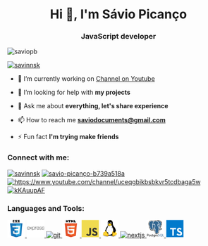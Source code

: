 <h1 align="center">Hi 👋, I'm Sávio Picanço</h1>
<h3 align="center">JavaScript developer</h3>

<p align="left"> <img src="https://komarev.com/ghpvc/?username=saviopb&label=Profile%20views&color=0e75b6&style=flat" alt="saviopb" /> </p>


<p align="left"> <a href="https://twitter.com/savinnsk" target="blank"><img src="https://img.shields.io/twitter/follow/savinnsk?logo=twitter&style=for-the-badge" alt="savinnsk" /></a> </p>

- 🔭 I’m currently working on [Channel on Youtube](https://www.youtube.com/channel/UCEQgbikBsBKVR5tCdBAga5w)

- 🤝 I’m looking for help with **my projects**

- 💬 Ask me about **everything, let's share experience**

- 📫 How to reach me **saviodocuments@gmail.com**

- ⚡ Fun fact **I'm trying make friends**

<h3 align="left">Connect with me:</h3>
<p align="left">
<a href="https://twitter.com/savinnsk" target="blank"><img align="center" src="https://raw.githubusercontent.com/rahuldkjain/github-profile-readme-generator/master/src/images/icons/Social/twitter.svg" alt="savinnsk" height="30" width="40" /></a>
<a href="https://linkedin.com/in/savio-picanço-b739a518a" target="blank"><img align="center" src="https://raw.githubusercontent.com/rahuldkjain/github-profile-readme-generator/master/src/images/icons/Social/linked-in-alt.svg" alt="savio-picanço-b739a518a" height="30" width="40" /></a>
<a href="https://m.youtube.com/channel/UCEQgbikBsBKVR5tCdBAga5w" target="blank"><img align="center" src="https://raw.githubusercontent.com/rahuldkjain/github-profile-readme-generator/master/src/images/icons/Social/youtube.svg" alt="https://www.youtube.com/channel/uceqgbikbsbkvr5tcdbaga5w" height="30" width="40" /></a>
<a href="https://discord.gg/kKAuupAF" target="blank"><img align="center" src="https://raw.githubusercontent.com/rahuldkjain/github-profile-readme-generator/master/src/images/icons/Social/discord.svg" alt="kKAuupAF" height="30" width="40" /></a>
</p>

<h3 align="left">Languages and Tools:</h3>
<p align="left"> <a href="https://www.w3schools.com/css/" target="_blank"> <img src="https://raw.githubusercontent.com/devicons/devicon/master/icons/css3/css3-original-wordmark.svg" alt="css3" width="40" height="40"/> </a> <a href="https://expressjs.com" target="_blank"> <img src="https://raw.githubusercontent.com/devicons/devicon/master/icons/express/express-original-wordmark.svg" alt="express" width="40" height="40"/> </a> <a href="https://git-scm.com/" target="_blank"> <img src="https://www.vectorlogo.zone/logos/git-scm/git-scm-icon.svg" alt="git" width="40" height="40"/> </a> <a href="https://www.w3.org/html/" target="_blank"> <img src="https://raw.githubusercontent.com/devicons/devicon/master/icons/html5/html5-original-wordmark.svg" alt="html5" width="40" height="40"/> </a> <a href="https://developer.mozilla.org/en-US/docs/Web/JavaScript" target="_blank"> <img src="https://raw.githubusercontent.com/devicons/devicon/master/icons/javascript/javascript-original.svg" alt="javascript" width="40" height="40"/> </a> <a href="https://www.linux.org/" target="_blank"> <img src="https://raw.githubusercontent.com/devicons/devicon/master/icons/linux/linux-original.svg" alt="linux" width="40" height="40"/> </a> <a href="https://nextjs.org/" target="_blank"> <img src="https://cdn.worldvectorlogo.com/logos/nextjs-3.svg" alt="nextjs" width="40" height="40"/> </a> <a href="https://www.postgresql.org" target="_blank"> <img src="https://raw.githubusercontent.com/devicons/devicon/master/icons/postgresql/postgresql-original-wordmark.svg" alt="postgresql" width="40" height="40"/> </a> <a href="https://www.typescriptlang.org/" target="_blank"> <img src="https://raw.githubusercontent.com/devicons/devicon/master/icons/typescript/typescript-original.svg" alt="typescript" width="40" height="40"/> </a> </p>
